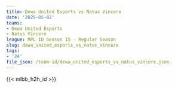 ```yaml
---
title: Dewa United Esports vs Natus Vincere
date: '2025-05-02'
teams:
- Dewa United Esports
- Natus Vincere
league: MPL ID Season 15 - Regular Season
slug: dewa_united_esports_vs_natus_vincere
tags:
- '24'
file_json: /team-id/dewa_united_esports_vs_natus_vincere.json
---
```


{{< mlbb_h2h_id >}}
